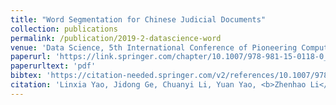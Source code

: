 ```yaml
---
title: "Word Segmentation for Chinese Judicial Documents"
collection: publications
permalink: /publication/2019-2-datascience-word
venue: 'Data Science, 5th International Conference of Pioneering Computer Scientists, Engineers and Educators, ICPCSEE 2019'
paperurl: 'https://link.springer.com/chapter/10.1007/978-981-15-0118-0_36'
paperurltext: 'pdf'
bibtex: 'https://citation-needed.springer.com/v2/references/10.1007/978-981-15-0118-0_36?format=bibtex&flavour=citation'
citation: 'Linxia Yao, Jidong Ge, Chuanyi Li, Yuan Yao, <b>Zhenhao Li</b>, Jin Zeng, Bin Luo, Victor Chang. Word Segmentation for Chinese Judicial Documents. In <i>Data Science, 5th International Conference of Pioneering Computer Scientists, Engineers and Educators, ICPCSEE</i>, 2019.'
---
```


